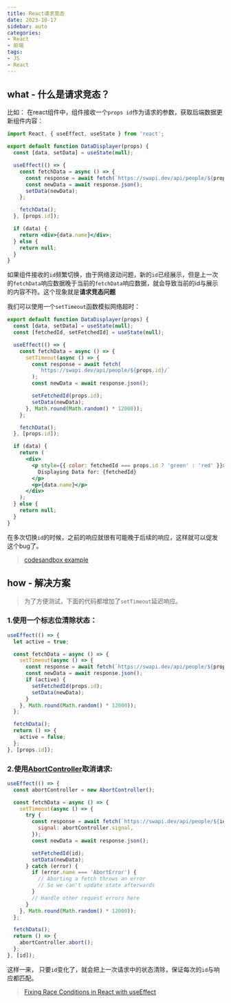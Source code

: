 ```yaml
---
title: React请求竞态
date: 2023-10-17
sidebar: auto
categories: 
- React
- 前端
tags: 
- JS
- React
---
```


## what - 什么是请求竞态？
比如： 在react组件中，组件接收一个`props id`作为请求的参数，获取后端数据更新组件内容：

```jsx
import React, { useEffect, useState } from 'react';

export default function DataDisplayer(props) {
  const [data, setData] = useState(null);

  useEffect(() => {
    const fetchData = async () => {
      const response = await fetch(`https://swapi.dev/api/people/${props.id}/`);
      const newData = await response.json();
      setData(newData);
    };

    fetchData();
  }, [props.id]);

  if (data) {
    return <div>{data.name}</div>;
  } else {
    return null;
  }
}

```

如果组件接收的`id`频繁切换，由于网络波动问题，新的`id`已经展示，但是上一次的`fetchData`响应数据晚于当前的`fetchData`响应数据，就会导致当前的id与展示的内容不符。这个现象就是**请求竞态问题**

我们可以使用一个`setTimeout`函数模拟网络超时：
```jsx
export default function DataDisplayer(props) {
  const [data, setData] = useState(null);
  const [fetchedId, setFetchedId] = useState(null);

  useEffect(() => {
    const fetchData = async () => {
      setTimeout(async () => {
        const response = await fetch(
          `https://swapi.dev/api/people/${props.id}/`
        );
        const newData = await response.json();

        setFetchedId(props.id);
        setData(newData);
      }, Math.round(Math.random() * 12000));
    };

    fetchData();
  }, [props.id]);

  if (data) {
    return (
      <div>
        <p style={{ color: fetchedId === props.id ? 'green' : 'red' }}>
          Displaying Data for: {fetchedId}
        </p>
        <p>{data.name}</p>
      </div>
    );
  } else {
    return null;
  }
}
```

在多次切换`id`的时候，之前的响应就很有可能晚于后续的响应，这样就可以促发这个bug了。

> [codesandbox example](https://codesandbox.io/s/beating-async-race-conditions-in-react-7759f?file=/src/DataDisplayer.js)

## how - 解决方案

> 为了方便测试，下面的代码都增加了`setTimeout`延迟响应。

### 1.使用一个标志位清除状态：
```jsx
useEffect(() => {
  let active = true;

  const fetchData = async () => {
    setTimeout(async () => {
      const response = await fetch(`https://swapi.dev/api/people/${props.id}/`);
      const newData = await response.json();
      if (active) {
        setFetchedId(props.id);
        setData(newData);
      }
    }, Math.round(Math.random() * 12000));
  };

  fetchData();
  return () => {
    active = false;
  };
}, [props.id]);
```

### 2.使用[AbortController](https://developer.mozilla.org/en-US/docs/Web/API/AbortController)取消请求:
```jsx
useEffect(() => {
  const abortController = new AbortController();

  const fetchData = async () => {
    setTimeout(async () => {
      try {
        const response = await fetch(`https://swapi.dev/api/people/${id}/`, {
          signal: abortController.signal,
        });
        const newData = await response.json();

        setFetchedId(id);
        setData(newData);
      } catch (error) {
        if (error.name === 'AbortError') {
          // Aborting a fetch throws an error
          // So we can't update state afterwards
        }
        // Handle other request errors here
      }
    }, Math.round(Math.random() * 12000));
  };

  fetchData();
  return () => {
    abortController.abort();
  };
}, [id]);
```

这样一来， 只要`id`变化了，就会把上一次请求中的状态清除，保证每次的`id`与响应都匹配。

> [Fixing Race Conditions in React with useEffect](https://maxrozen.com/race-conditions-fetching-data-react-with-useeffect)
